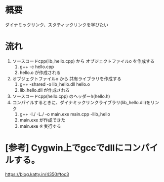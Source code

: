 # 概要
ダイナミックリンク、スタティックリンクを学びたい


# 流れ
1. ソースコードcpp(lib_hello.cpp) から オブジェクトファイルo を作成する
   1. g++ -c hello.cpp
   2. hello.o が作成される
2. オブジェクトファイルo から 共有ライブラリを作成する 
   1. g++ -shared -o lib_hello.dll hello.o
   2. lib_hello.dll が作成される
3. ソースコードcpp(hello.cpp) のヘッダーh(hello.h)
4. コンパイルするときに、ダイナミックリンクライブラリ(lib_hello.dll)をリンク
   1. g++ -I./ -L./ -o main.exe main.cpp -llib_hello
   2. main.exe が作成できた
   3. main.exe を実行する


# [参考] Cygwin上でgccでdllにコンパイルする。
https://blog.katty.in/4350#toc3

